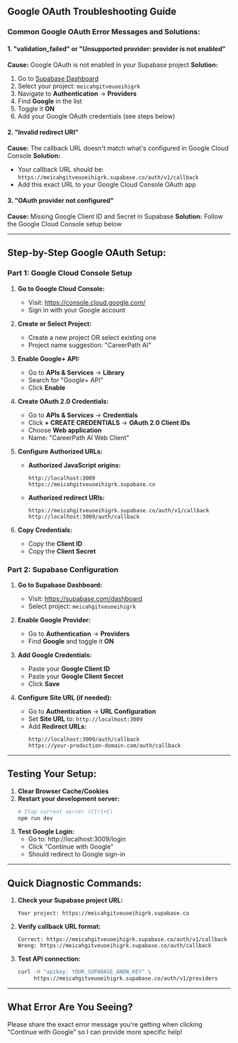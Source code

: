 ## Google OAuth Troubleshooting Guide

### Common Google OAuth Error Messages and Solutions:

#### 1. **"validation_failed" or "Unsupported provider: provider is not enabled"**
**Cause:** Google OAuth is not enabled in your Supabase project
**Solution:**
1. Go to [Supabase Dashboard](https://supabase.com/dashboard)
2. Select your project: `meicahgitveuoeihigrk`
3. Navigate to **Authentication** → **Providers**
4. Find **Google** in the list
5. Toggle it **ON**
6. Add your Google OAuth credentials (see steps below)

#### 2. **"Invalid redirect URI"**
**Cause:** The callback URL doesn't match what's configured in Google Cloud Console
**Solution:**
- Your callback URL should be: `https://meicahgitveuoeihigrk.supabase.co/auth/v1/callback`
- Add this exact URL to your Google Cloud Console OAuth app

#### 3. **"OAuth provider not configured"**
**Cause:** Missing Google Client ID and Secret in Supabase
**Solution:** Follow the Google Cloud Console setup below

---

## Step-by-Step Google OAuth Setup:

### Part 1: Google Cloud Console Setup

1. **Go to Google Cloud Console:**
   - Visit: https://console.cloud.google.com/
   - Sign in with your Google account

2. **Create or Select Project:**
   - Create a new project OR select existing one
   - Project name suggestion: "CareerPath AI"

3. **Enable Google+ API:**
   - Go to **APIs & Services** → **Library**
   - Search for "Google+ API" 
   - Click **Enable**

4. **Create OAuth 2.0 Credentials:**
   - Go to **APIs & Services** → **Credentials**
   - Click **+ CREATE CREDENTIALS** → **OAuth 2.0 Client IDs**
   - Choose **Web application**
   - Name: "CareerPath AI Web Client"

5. **Configure Authorized URLs:**
   - **Authorized JavaScript origins:**
     ```
     http://localhost:3009
     https://meicahgitveuoeihigrk.supabase.co
     ```
   - **Authorized redirect URIs:**
     ```
     https://meicahgitveuoeihigrk.supabase.co/auth/v1/callback
     http://localhost:3009/auth/callback
     ```

6. **Copy Credentials:**
   - Copy the **Client ID** 
   - Copy the **Client Secret**

### Part 2: Supabase Configuration

1. **Go to Supabase Dashboard:**
   - Visit: https://supabase.com/dashboard
   - Select project: `meicahgitveuoeihigrk`

2. **Enable Google Provider:**
   - Go to **Authentication** → **Providers**
   - Find **Google** and toggle it **ON**

3. **Add Google Credentials:**
   - Paste your **Google Client ID**
   - Paste your **Google Client Secret**
   - Click **Save**

4. **Configure Site URL (if needed):**
   - Go to **Authentication** → **URL Configuration**
   - Set **Site URL** to: `http://localhost:3009`
   - Add **Redirect URLs:**
     ```
     http://localhost:3009/auth/callback
     https://your-production-domain.com/auth/callback
     ```

---

## Testing Your Setup:

1. **Clear Browser Cache/Cookies**
2. **Restart your development server:**
   ```bash
   # Stop current server (Ctrl+C)
   npm run dev
   ```
3. **Test Google Login:**
   - Go to: http://localhost:3009/login
   - Click "Continue with Google"
   - Should redirect to Google sign-in

---

## Quick Diagnostic Commands:

1. **Check your Supabase project URL:**
   ```
   Your project: https://meicahgitveuoeihigrk.supabase.co
   ```

2. **Verify callback URL format:**
   ```
   Correct: https://meicahgitveuoeihigrk.supabase.co/auth/v1/callback
   Wrong: https://meicahgitveuoeihigrk.supabase.co/auth/callback
   ```

3. **Test API connection:**
   ```bash
   curl -H "apikey: YOUR_SUPABASE_ANON_KEY" \
        https://meicahgitveuoeihigrk.supabase.co/auth/v1/providers
   ```

---

## What Error Are You Seeing?

Please share the exact error message you're getting when clicking "Continue with Google" so I can provide more specific help!